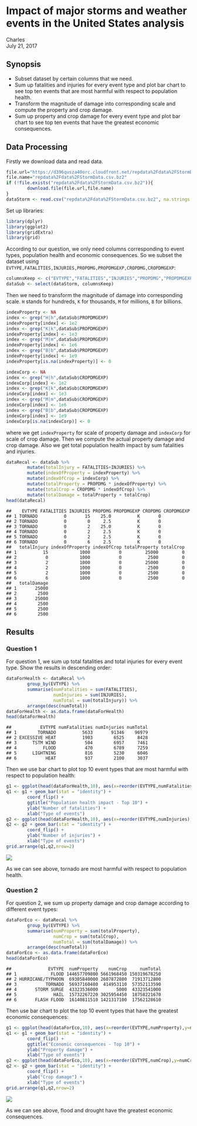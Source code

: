# Impact of major storms and weather events in the United States analysis
Charles  
July 21, 2017  



## Synopsis
- Subset dataset by certain columns that we need.
- Sum up fatalities and injuries for every event type and plot bar chart to see
top ten events that are most harmful with respect to population health.
- Transform the magnitude of damage into corresponding scale and compute the property
and crop damage.
- Sum up property and crop damage for every event type and plot bar chart to see
top ten events that have the greatest economic consequences.

## Data Processing
Firstly we download data and read data.


```r
file.url="https://d396qusza40orc.cloudfront.net/repdata%2Fdata%2FStormData.csv.bz2"
file.name="repdata%2Fdata%2FStormData.csv.bz2"
if (!file.exists("repdata%2Fdata%2FStormData.csv.bz2")){
        download.file(file.url,file.name)
}
dataStorm <- read.csv("repdata%2Fdata%2FStormData.csv.bz2", na.strings = "NA")
```

Set up libraries:

```r
library(dplyr)
library(ggplot2)
library(gridExtra)
library(grid)
```

According to our question, we only need columns corresponding to event types,
population health and economic consequences.
So we subset the dataset using `EVTYPE,FATALITIES,INJURIES,PROPDMG,PROPDMGEXP,CROPDMG,CROPDMGEXP`:


```r
columnsKeep <- c("EVTYPE","FATALITIES","INJURIES","PROPDMG","PROPDMGEXP","CROPDMG","CROPDMGEXP")
dataSub <- select(dataStorm, columnsKeep)
```

Then we need to transform the magnitude of damage into corresponding scale.
`H` stands for hundreds, `K` for thousands, `M` for millions, `B` for billions.


```r
indexProperty <- NA
index <- grep("H|h",dataSub$PROPDMGEXP)
indexProperty[index] <- 1e2
index <- grep("K|k",dataSub$PROPDMGEXP)
indexProperty[index] <- 1e3
index <- grep("M|m",dataSub$PROPDMGEXP)
indexProperty[index] <- 1e6
index <- grep("B|b",dataSub$PROPDMGEXP)
indexProperty[index] <- 1e9
indexProperty[is.na(indexProperty)] <- 0

indexCorp <- NA
index <- grep("H|h",dataSub$CROPDMGEXP)
indexCorp[index] <- 1e2
index <- grep("K|k",dataSub$CROPDMGEXP)
indexCorp[index] <- 1e3
index <- grep("M|m",dataSub$CROPDMGEXP)
indexCorp[index] <- 1e6
index <- grep("B|b",dataSub$CROPDMGEXP)
indexCorp[index] <- 1e9
indexCorp[is.na(indexCorp)] <- 0
```

where we get `indexProperty` for scale of property damage and
`indexCorp` for scale of crop damage.
Then we compute the actual property damage and crop damage.
Also we get total population health impact by sum fatalities and injuries.


```r
dataRecal <- dataSub %>%
        mutate(totalInjury = FATALITIES+INJURIES) %>%
        mutate(indexOfProperty = indexProperty) %>%
        mutate(indexOfCrop = indexCorp) %>%
        mutate(totalProperty = PROPDMG * indexOfProperty) %>%
        mutate(totalCrop = CROPDMG * indexOfCrop) %>%
        mutate(totalDamage = totalProperty + totalCrop)
head(dataRecal)
```

```
##    EVTYPE FATALITIES INJURIES PROPDMG PROPDMGEXP CROPDMG CROPDMGEXP
## 1 TORNADO          0       15    25.0          K       0           
## 2 TORNADO          0        0     2.5          K       0           
## 3 TORNADO          0        2    25.0          K       0           
## 4 TORNADO          0        2     2.5          K       0           
## 5 TORNADO          0        2     2.5          K       0           
## 6 TORNADO          0        6     2.5          K       0           
##   totalInjury indexOfProperty indexOfCrop totalProperty totalCrop
## 1          15            1000           0         25000         0
## 2           0            1000           0          2500         0
## 3           2            1000           0         25000         0
## 4           2            1000           0          2500         0
## 5           2            1000           0          2500         0
## 6           6            1000           0          2500         0
##   totalDamage
## 1       25000
## 2        2500
## 3       25000
## 4        2500
## 5        2500
## 6        2500
```

## Results
### Question 1
For question 1, we sum up total fatalities and total injuries for every event type.
Show the results in descending order:


```r
dataForHealth <- dataRecal %>%
        group_by(EVTYPE) %>%
        summarise(numFatalities = sum(FATALITIES),
                  numInjuries = sum(INJURIES),
                  numTotal = sum(totalInjury)) %>%
        arrange(desc(numTotal))
dataForHealth <- as.data.frame(dataForHealth)
head(dataForHealth)
```

```
##           EVTYPE numFatalities numInjuries numTotal
## 1        TORNADO          5633       91346    96979
## 2 EXCESSIVE HEAT          1903        6525     8428
## 3      TSTM WIND           504        6957     7461
## 4          FLOOD           470        6789     7259
## 5      LIGHTNING           816        5230     6046
## 6           HEAT           937        2100     3037
```

Then we use bar chart to plot top 10 event types that are most harmful with respect 
to population health:


```r
g1 <- ggplot(head(dataForHealth,10), aes(x=reorder(EVTYPE,numFatalities),y=numFatalities))
q1 <- g1 + geom_bar(stat = "identity") +
        coord_flip() +
        ggtitle("Population health impact - Top 10") +
        ylab("Number of fatalities") +
        xlab("Type of events")
g2 <- ggplot(head(dataForHealth,10), aes(x=reorder(EVTYPE,numInjuries),y=numInjuries))
q2 <- g2 + geom_bar(stat = "identity") +
        coord_flip() +
        ylab("Number of injuries") +
        xlab("Type of events")
grid.arrange(q1,q2,nrow=2)
```

![](Analysis_files/figure-html/plot1-1.png)<!-- -->

As we can see above, tornado are most harmful with respect to population health.

### Question 2
For question 2, we sum up property damage and crop damage according to different event
types:


```r
dataForEco <- dataRecal %>%
        group_by(EVTYPE) %>%
        summarise(numProperty = sum(totalProperty),
                  numCrop = sum(totalCrop),
                  numTotal = sum(totalDamage)) %>%
        arrange(desc(numTotal))
dataForEco <- as.data.frame(dataForEco)
head(dataForEco)
```

```
##              EVTYPE  numProperty    numCrop     numTotal
## 1             FLOOD 144657709800 5661968450 150319678250
## 2 HURRICANE/TYPHOON  69305840000 2607872800  71913712800
## 3           TORNADO  56937160480  414953110  57352113590
## 4       STORM SURGE  43323536000       5000  43323541000
## 5              HAIL  15732267220 3025954450  18758221670
## 6       FLASH FLOOD  16140811510 1421317100  17562128610
```

Then use bar chart to plot the top 10 event types that have the greatest economic 
consequences:

```r
g1 <- ggplot(head(dataForEco,10), aes(x=reorder(EVTYPE,numProperty),y=numProperty))
q1 <- g1 + geom_bar(stat = "identity") +
        coord_flip() +
        ggtitle("Economic consequences - Top 10") +
        ylab("Property damage") +
        xlab("Type of events")
g2 <- ggplot(head(dataForEco,10), aes(x=reorder(EVTYPE,numCrop),y=numCrop))
q2 <- g2 + geom_bar(stat = "identity") +
        coord_flip() +
        ylab("Crop damage") +
        xlab("Type of events")
grid.arrange(q1,q2,nrow=2)
```

![](Analysis_files/figure-html/plot2-1.png)<!-- -->

As we can see above, flood and drought have the greatest economic consequences.



























